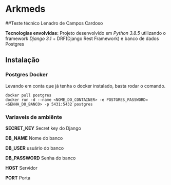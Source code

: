 # Arkmeds

##Teste técnico Lenadro de Campos Cardoso


**Tecnologias envolvidas:**
Projeto desenvolvido em _Python 3.8.5_ utilizando o framework _Django 3.1_ + DRF(Django Rest Framework) e banco de dados Postgres

## Instalação
### Postgres Docker
Levando em conta que já tenha o docker instalado, basta rodar o comando.
```shell
docker pull postgres
docker run -d --name <NOME_DO_CONTAINER> -e POSTGRES_PASSWORD=<SENHA_DO_BANCO> -p 5431:5432 postgres
```
### Variaveis de ambiênte
**SECRET_KEY** Secret key do Django

**DB_NAME** Nome do banco

**DB_USER** usuário do banco

**DB_PASSWORD** Senha do banco

**HOST** Servidor

**PORT** Porta
